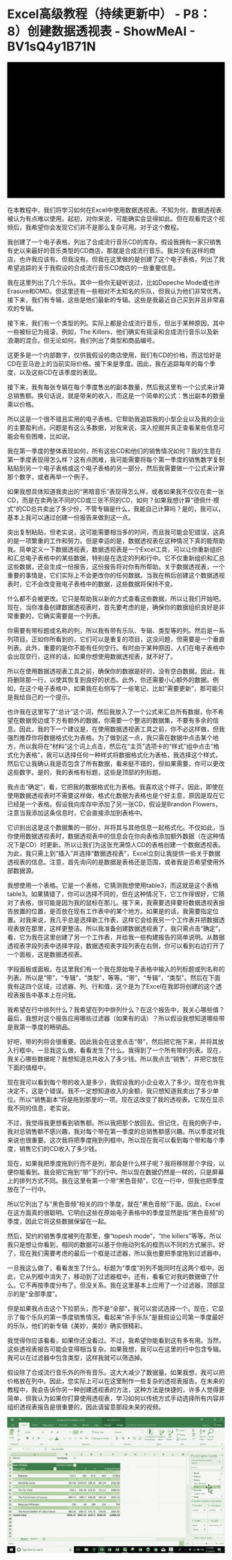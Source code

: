 # Excel高级教程（持续更新中） - P8：8）创建数据透视表 - ShowMeAI - BV1sQ4y1B71N

![](img/0f792ae8690d5c7e0534af8ca3c54600_0.png)

在本教程中，我们将学习如何在Excel中使用数据透视表。不知为何，数据透视表被认为有点难以使用。起初，对你来说，可能确实会显得如此。但在观看完这个视频后，我希望你会发现它们并不是那么复杂可用。对于这个教程。

我创建了一个电子表格，列出了合成流行音乐CD的库存。假设我拥有一家只销售有史以来最好的音乐类型的CD商店，那就是合成流行音乐。我并没有这样的商店，也许我应该有。但我没有。但我在这里做的是创建了这个电子表格，列出了我希望追踪的关于我假设的合成流行音乐CD商店的一些重要信息。

我在这里列出了几个乐队。其中一些你无疑听说过，比如Depeche Mode或也许Erasure和OMD。但这里还有一些相对不太知名的乐队，但我认为他们非常优秀。接下来，我们有专辑，这些是他们最新的专辑。这些是我最近自己买到并且非常喜欢的专辑。

接下来，我们有一个类型的列。实际上都是合成流行音乐，但出于某种原因，其中一些被标记为摇滚，例如，The Killers，他们确实有摇滚和合成流行音乐以及新浪潮的混合。但无论如何，我们列出了类型和商品编号。

这更多是一个内部数字，仅供我假设的商店使用，我们有CD的价格，而这恰好是CD在亚马逊上的当前实际价格。接下来是季度。因此，我在追踪每年的每个季度，以及这些CD在该季度的表现。

接下来，我有每张专辑在每个季度售出的副本数量，然后我这里有一个公式来计算总销售额。换句话说，就是带来的收入，而这是一个简单的公式：售出副本的数量乘以价格。

所以这是一个很不错且实用的电子表格。它帮助我追踪我的小型企业以及我的企业的主要盈利点。问题是有这么多数据，对我来说，深入挖掘并真正查看某些信息可能会有些困难，比如说。

我在第一季度的整体表现如何，所有这些CD和他们的销售情况如何？我的生意在第一季度表现得怎么样？这有点困难，我可能需要将每个第一季度的销售数字复制粘贴到另一个电子表格或这个电子表格的另一部分，然后我需要做一个公式来计算那个数字，或者再举一个例子。

如果我想具体知道我卖出的“黑暗音乐”表现得怎么样，或者如果我不仅仅在卖一张CD，而是在卖两张不同的CD或三张不同的CD，如何？如果我想计算“德佩什·模式”的CD总共卖出了多少份，不管专辑是什么，我能自己计算吗？是的，我可以，基本上我可以通过创建一份报告来做到这一点。

突出复制粘贴，但老实说，这可能需要相当多的时间，而且我可能会犯错误，这真的是一项繁重的工作和努力。但是幸运的是，数据透视表在这种情况下真的能帮助我。简单定义一下数据透视表，数据透视表是一个Excel工具，可以让你重新组织和汇总电子表格中的某些数据，特别是在选定的列和行中。它不仅重新组织和汇总这些数据，还会生成一份报告，这份报告将对你有所帮助。关于数据透视表，一个重要的事情是，它们实际上不会更改你的任何数据。当我在稍后创建这个数据透视表时，它不会改变我电子表格中的数据，这些数据将保持不变。

什么都不会被更改。它只是帮助我以新的方式查看这些数据，所以让我们开始吧。现在，当你准备创建数据透视表时，首先要考虑的是，确保你的数据组织良好是非常重要的，它确实需要是一个列表。

你需要有带标题或名称的列，所以我有带有乐队、专辑、类型等的列。然后是一系列项目。正如你所看到的，它们可以是重复的项目，这没问题，但需要是一个垂直列表。此外，重要的是你不能有任何空行。有时由于某种原因，人们在电子表格中会出现空行，这样的话，如果你想使用数据透视表，就不好了。

所以在使用数据透视表工具之前，确保你的数据是好的，没有空白数据。因此，我将删除那一行，以使其恢复到良好的状态。此外，你还需要小心额外的数据。例如，在这个电子表格中，如果我在右侧写了一些笔记，比如“需要更新”，那可能只是我给自己的一个提示。

也许我在这里写了“总计”这个词，然后我放入了一个公式来汇总所有数据，你不希望在数据旁边或下方有额外的数据，你需要一个整洁的数据集，不要有多余的信息。因此，我的下一个建议是，在使用数据透视表工具之前，你不必这样做，但我强烈推荐你将数据格式化为表格。为了做到这一点，我只需在数据中点击某个地方，所以我将在“材料”这个词上点击，然后在“主页”选项卡的“样式”组中点击“格式化为表格”，我可以选择任何一种样式将数据格式化为表格，我选择这个样式，然后它让我确认我是否包含了所有数据，看来挺不错的，但如果需要，你可以更改这些数字。是的，我的表格有标题，这些是顶部的列标题。

我点击“确定”，看，它把我的数据格式化为表格。我喜欢这个样子。因此，即使在使用数据透视表时不需要这样做，格式化数据为表格也是个好主意，原因是现在它已经是一个表格。假设我向库存中添加了另一张CD，假设是Brandon Flowers，注意当我添加这条信息时，它会直接添加到表格中。

它识别出这是这个数据集的一部分，并将其与其他信息一起格式化。不仅如此，当你使用数据透视表时，数据透视表中的信息会在你向表格添加额外数据（在这种情况下是CD）时更新。所以让我们为这张充满惊人CD的表格创建一个数据透视表。为此，我只需上到“插入”并选择“数据透视表”，Excel立刻让我提供一些关于数据透视表的信息。注意，首先询问的是数据是表格还是范围，或者我是否希望使用外部数据源。

我想使用一个表格。它是一个表格，它猜测我想使用table3，而这就是这个表格table3。如果猜错了，你可以选择不同的，但在这种情况下，它工作得很好，它猜对了表格，很可能是因为我的鼠标在那儿。接下来，我需要选择要将数据透视表报告放置的位置，是否放在现有工作表中的某个地方。如果是的话，我需要指定位置。对我来说，我几乎总是选择新工作表，这样它会给我另一个工作表并把数据透视表放在那里，这样更整洁。所以我准备创建数据透视表了，我只需点击“确定”，看，它为我在这里创建了另一个工作表，并给我一些构建报告的简单说明。从数据透视表字段列表中选择字段，数据透视表字段列表在右侧，你可以看到右边打开了一个面板，这是数据透视表。

字段面板或面板。在这里我们有一个我在原始电子表格中输入的列标题或列名称的列表。所以是“带”，“专辑”，“类型”，等等。“带”，“专辑”，“类型”。然后在下面我有这四个区域，过滤器、列、行和值，这个是为了Excel在我即将创建的这个透视表报告中基本上在问我。

我希望在行中排列什么？我希望在列中排列什么？在这个报告中，我关心哪些值？最后，我想对这个报告应用哪些过滤器（如果有的话）？所以假设我想知道哪些带是我第一季度的畅销品。

好吧，带的列将会很重要。因此我会在这里点击“带”，然后把它拖下来，并将其放入行框中。一旦我这么做，看看发生了什么。我得到了一个所有带的列表。现在，我关心哪些数据呢？我想知道总共收入了多少钱。所以我点击“销售”，并把它放在下面的值框中。

现在我可以看到每个带的收入是多少，我假设我的小企业收入了多少。现在也许我决定不，这是个错误。我不一定想知道收入的金额，我只想知道我卖出了多少单位。所以“销售副本”将是拖到那里的一项。现在这改变了我的透视表。它现在显示我不同的信息，老实说。

不过，我觉得我更想看到销售额。所以我把那个放回去。但记住，在我的例子中，我对总销售额不感兴趣，我对每个带在第一季度的总销售额感兴趣。所以季度对我来说也很重要。这次我将把季度拖到列框中。所以现在我可以看到每个带和每个季度，销售它们的CD收入了多少钱。

现在，如果我把季度拖到行而不是列，那会是什么样子呢？我将移除那个字段，以便你能看到。我会把它拖到“带”下的行中。所以现在数据仍然是一样的，只是屏幕上的排列方式不同。我在这里有第一个带“黑色音频”，它在一行中，但我也把季度放在了一行中。

所以它列出了与“黑色音频”相关的四个季度，就在“黑色音频”下面。因此，Excel在这方面真的很聪明。它明白这些在原始电子表格中的季度显然是指“黑色音频”的季度，因此它将这些数据保留在一起。

然后，契约的销售季度被列在那里，像“topesh mode”，“the killers”等等。所以我只是想让你看到，相同的数据可以基于你拖动列名的框而以不同的方式展示。好了，现在我们需要考虑的最后一个框是过滤器，所以我也要把季度拖到过滤器中。

一旦我这么做了，看看发生了什么。标题为“季度”的列不能同时在这两个框中。因此，它从列框中消失了，移动到了过滤器框中。还有，看看它对我的数据做了什么。它不再按季度分布了。但没关系。我在这里基本上应用了一个过滤器，顶部显示的是“全部季度”。

但是如果我点击这个下拉箭头，而不是“全部”，我可以尝试选择一个。现在，它显示了每个乐队的第一季度销售情况。看起来“杀手乐队”是我假设公司第一季度最好的乐队，他们的新专辑《美妙，美妙》确实很精彩。

我觉得你应该看看，如果你还没看过。不过，我希望你能看到这有多有用。当然，这些透视表报告可能会变得相当复杂。如果我想，我可以在这里的行中包含专辑。我可以在过滤器中包含类型，这样我就可以筛选掉。

假设除了合成流行音乐外的所有音乐。这大大减少了数据量。如果我想，我可以把价格放在列中。因此，您实际上可以在这里制作一些复杂的透视表报告。在未来的教程中，我会告诉你另一种创建透视表的方法，这种方法是快捷的，许多人觉得更简单，但我认为如果你打算使用透视表，学习如何以传统方式手动选择所有内容并组织透视表报告是很重要的，因此请留意那段未来的视频。

![](img/0f792ae8690d5c7e0534af8ca3c54600_2.png)
